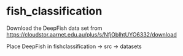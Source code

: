 # fish_classification
Download the DeepFish data set from https://cloudstor.aarnet.edu.au/plus/s/NfjObIhtUYO6332/download

Place DeepFish in fishclassification -> src -> datasets
